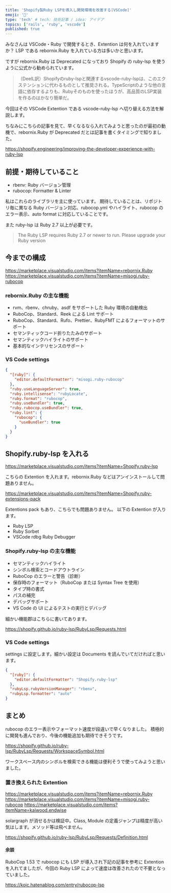 ```yaml
---
title: 'Shopify製Ruby LSPを導入し開発環境を改善する[VSCode]'
emoji: '💎'
type: 'tech' # tech: 技術記事 / idea: アイデア
topics: ['rails', 'ruby', 'vscode']
published: true
---
```


みなさんは VSCode・Ruby で開発するとき、Extention は何を入れていますか？
LSP である rebornix.Ruby を入れている方は多いかと思います。

ですが rebornix.Ruby は Deprecated になっており Shopify の ruby-lsp を使うように公式から勧められています。

> （DeelL訳）Shopifyのruby-lspと関連するvscode-ruby-lspは、このエクステンションに代わるものとして推奨される。TypeScriptのような他の言語に依存するよりも、Rubyそのものを使ったほうが、高品質のLSP実装を作るのはかなり簡単だ。

今回はその VSCode Extention である vscode-ruby-lsp へ切り替える方法を解説します。

ちなみにこちらの記事を見て、早くなるなら入れてみようと思ったのが最初の動機で、rebornix.Ruby が Deprecated だとは記事を書くタイミングで知りました。

https://shopify.engineering/improving-the-developer-experience-with-ruby-lsp

## 前提・期待していること

- rbenv: Ruby バージョン管理
- rubocop: Formatter & Linter

私はこれらのライブラリを主に使っています。
期待していることは、リポジトリ毎に異なる Ruby バージョン対応、rubocop.yml やハイライト、rubocop のエラー表示、auto format に対応していることです。

また ruby-lsp は Ruby 2.7 以上が必要です。

> The Ruby LSP requires Ruby 2.7 or newer to run. Please upgrade your Ruby version

## 今までの構成

https://marketplace.visualstudio.com/items?itemName=rebornix.Ruby
https://marketplace.visualstudio.com/items?itemName=misogi.ruby-rubocop

### rebornix.Ruby の主な機能

- rvm、rbenv、chruby、asdf をサポートした Ruby 環境の自動検出
- RuboCop、Standard、Reek による Lint サポート
- RuboCop、Standard、Rufo、Prettier、RubyFMT によるフォーマットのサポート
- セマンティックコード折りたたみのサポート
- セマンティックハイライトのサポート
- 基本的なインテリセンスのサポート

### VS Code settings

```json
{
  "[ruby]": {
    "editor.defaultFormatter": "misogi.ruby-rubocop"
  },
  "ruby.useLanguageServer": true,
  "ruby.intellisense": "rubyLocate",
  "ruby.format": "rubocop",
  "ruby.useBundler": true,
  "ruby.rubocop.useBundler": true,
  "ruby.lint": {
    "rubocop": {
      "useBundler": true
    }
  }
}
```

## Shopify.ruby-lsp を入れる

https://marketplace.visualstudio.com/items?itemName=Shopify.ruby-lsp

こちらの Extention を入れます。rebornix.Ruby などはアンインストールして問題ありません。

https://marketplace.visualstudio.com/items?itemName=Shopify.ruby-extensions-pack

Extentions pack もあり、こちらでも問題ありません。
以下の Extention が入ります。

- Ruby LSP
- Ruby Sorbet
- VSCode rdbg Ruby Debugger

### Shopify.ruby-lsp の主な機能

- セマンティックハイライト
- シンボル検索とコードアウトライン
- RuboCop のエラーと警告（診断）
- 保存時のフォーマット（RuboCop または Syntax Tree を使用）
- タイプ時の書式
- パスの補完
- デバッグサポート
- VS Code の UI によるテストの実行とデバッグ

細かい機能郡はこちらに書いてあります。

https://shopify.github.io/ruby-lsp/RubyLsp/Requests.html

### VS Code settings

settings に設定します。細かい設定は Documents を読んでいてだければと思います。

```json
{
  "[ruby]": {
    "editor.defaultFormatter": "Shopify.ruby-lsp"
  },
  "rubyLsp.rubyVersionManager": "rbenv",
  "rubyLsp.formatter": "auto"
}
```

## まとめ

rubocop のエラー表示やフォーマット速度が段違いで早くなりました。
積極的に開発も進んでおり、今後の機能追加も期待できそうです。

https://shopify.github.io/ruby-lsp/RubyLsp/Requests/WorkspaceSymbol.html

ワークスペース内のシンボルを検索できる機能は便利そうで使ってみようと思いました。

### 置き換えられた Extention

https://marketplace.visualstudio.com/items?itemName=rebornix.Ruby
https://marketplace.visualstudio.com/items?itemName=misogi.ruby-rubocop
https://marketplace.visualstudio.com/items?itemName=kaiwood.endwise

solargraph が消せるかは検証中。Class, Module の定義ジャンプは精度が高い気はします。メソッド等は飛べません。

https://shopify.github.io/ruby-lsp/RubyLsp/Requests/Definition.html

#### 余談

RuboCop 1.53 で rubocop にも LSP が導入され下記の記事を参考に Extention を入れてましたが、今回の Ruby LSP によって速度は改善されたので不要となっていました。

https://koic.hatenablog.com/entry/rubocop-lsp
